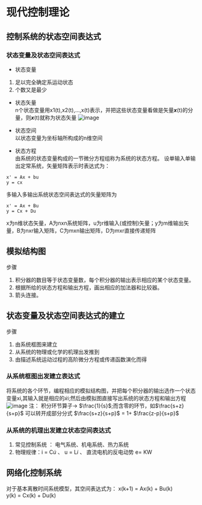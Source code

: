  # 现代控制理论

## 控制系统的状态空间表达式

### 状态变量及状态空间表达式    
* 状态变量
1. 足以完全确定系运动状态
2. 个数又是最少
* 状态矢量  
n个状态变量用x1(t),x2(t),...,x(t)表示，并把这些状态变量看做是矢量***x***(t)的分量，则***x***(t)就称为状态矢量
![image](https://github.com/user-attachments/assets/c63e48a4-aaad-42ff-aa9c-55ce934b5063 "状态矢量")

* 状态空间  
以状态变量为坐标轴所构成的n维空间
* 状态方程  
由系统的状态变量构成的一节微分方程组称为系统的状态方程。
设单输入单输出定常系统，矢量矩阵表示时表达式为：  
```
x' = Ax + bu
y = cx
```
多输入多输出系统状态空间表达式的矢量矩阵为
```
x' = Ax + Bu
y = Cx + Du
```
x为n维状态矢量，A为nxn系统矩阵，u为r维输入(或控制)矢量；y为m维输出矢量，B为nxr输入矩阵，C为mxn输出矩阵，D为mxr直接传递矩阵

## 模拟结构图
步骤
1. 积分器的数目等于状态变量数，每个积分器的输出表示相应的某个状态变量。
2. 根据所给的状态方程和输出方程，画出相应的加法器和比较器。
3. 箭头连接。

## 状态变量及状态空间表达式的建立
步骤
1. 由系统框图来建立
2. 从系统的物理或化学的机理出发推到
3. 由描述系统运动过程的高阶微分方程或传递函数演化而得

### 从系统框图出发建立表达式
将系统的各个环节，编程相应的模拟结构图，并把每个积分器的输出选作一个状态变量xi,其输入就是相应的$\dot x$i;然后由模拟图直接写出系统的状态方程和输出方程
![image](https://github.com/user-attachments/assets/2c91c985-3c7c-43ea-b9ed-74948965eb35 "遗忘的知识点")
注： 积分环节算子-> $\frac{1}{s}$;而含零的环节，如$\frac{s+z}{s+p}$ 可以转开成部分分式 $\frac{s+z}{s+p}$ = 1+ $\frac{z-p}{s+p}$   

### 从系统的机理出发建立状态空间表达式
1. 常见控制系统 ： 电气系统、机电系统、热力系统
2. 物理规律：i = C$\dot u$  、 u = L$\dot i$ 、 直流电机的反电动势 e= KW

## 网络化控制系统
对于基本离散时间系统模型，其空间表达式为：
x(k+1) = Ax(k) + Bu(k)  
y(k) = Cx(k) + Du(k)










